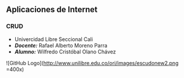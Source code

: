 ## Aplicaciones de Internet
### CRUD 
* Univercidad Libre Seccional Cali
* ***Docente:*** Rafael Alberto Moreno Parra 
* ***Alumno:*** Wilfredo Cristóbal Olano Chávez

![GitHub Logo](http://www.unilibre.edu.co/ori/images/escudonew2.png =400x)
